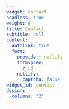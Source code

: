 ```yaml
---
widget: contact
headless: true
weight: 8
title: Contact
subtitle: null
content:
  autolink: true
  form:
    provider: netlify
    formspree:
      ? id
    netlify:
      captcha: false
widget_id: contact
design:
  columns: "2"
---
```

